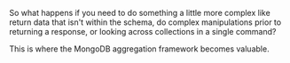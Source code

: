 So what happens if you need to do something a little more complex like return data that isn't within the schema, do complex manipulations prior to returning a response, or looking across collections in a single command?

This is where the MongoDB aggregation framework becomes valuable.

	